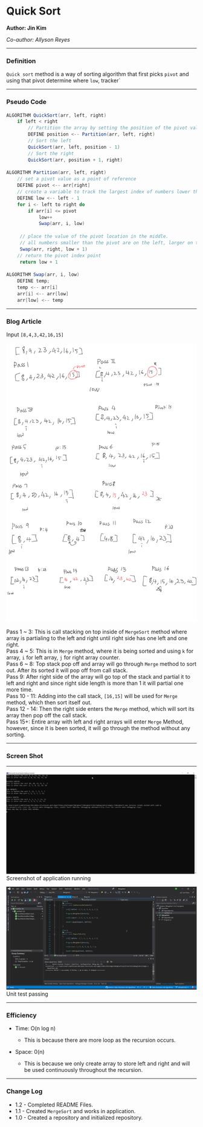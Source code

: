 # **Quick Sort**

**Author: Jin Kim**

*Co-author: Allyson Reyes*

---

### Definition

`Quick sort` method is a way of sorting algorithm that first picks `pivot` and using that pivot determine where `low`, tracker` 

---

### Pseudo Code

```cs
ALGORITHM QuickSort(arr, left, right)
    if left < right
        // Partition the array by setting the position of the pivot value 
        DEFINE position <-- Partition(arr, left, right)
        // Sort the left
        QuickSort(arr, left, position - 1)
        // Sort the right
        QuickSort(arr, position + 1, right)

ALGORITHM Partition(arr, left, right)
    // set a pivot value as a point of reference
    DEFINE pivot <-- arr[right]
    // create a variable to track the largest index of numbers lower than the defined pivot
    DEFINE low <-- left - 1
    for i <- left to right do
        if arr[i] <= pivot
            low++
            Swap(arr, i, low)

     // place the value of the pivot location in the middle.
     // all numbers smaller than the pivot are on the left, larger on the right. 
     Swap(arr, right, low + 1)
    // return the pivot index point
     return low + 1

ALGORITHM Swap(arr, i, low)
    DEFINE temp;
    temp <-- arr[i]
    arr[i] <-- arr[low]
    arr[low] <-- temp
```

---


### Blog Article
Input `[8,4,3,42,16,15]`
 
![Blog](../../assets/QuickSort/trace.png)

Pass 1 ~ 3: This is call stacking on top inside of `MergeSort` method where array is partialing to the left and right until right side has one left and one right.  
Pass 4 ~ 5: This is in `Merge` method, where it is being sorted and using `k` for array, `i` for left array, `j` for right array counter.   
Pass 6 ~ 8: Top stack pop off and array will go through `Merge` method to sort out. After its sorted it will pop off from call stack.  
Pass 9: After right side of the array will go top of the stack and partial it to left and right and since right side length is more than 1 it will partial one more time.  
Pass 10 - 11: Adding into the call stack, `[16,15]` will be used for `Merge` method, which then sort itself out.  
Pass 12 - 14: Then the right side enters the `Merge` method, which will sort its array then pop off the call stack.  
Pass 15+: Entire array with left and right arrays will enter `Merge` Method, however, since it is been sorted, it will go through the method without any sorting.



---

### Screen Shot
---
![Application Demo](../../assets/MergeSort/Application.png)
Screenshot of application running

![Unit Test](../../assets/MergeSort/unittest.png)
Unit test passing

---

### Efficiency

- Time: O(n log n)
  - This is because there are more loop as the recursion occurs.

- Space: 0(n)
  - This is because we only create array to store left and right and will be used continuously throughout the recursion.


---
### Change Log
- 1.2 - Completed README Files.   
- 1.1 - Created `MergeSort` and works in application.
- 1.0 - Created a repository and initialized repository.

